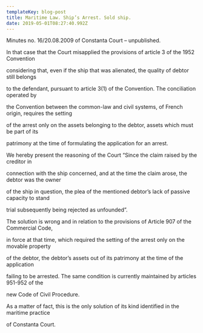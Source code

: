```yaml
---
templateKey: blog-post
title: Maritime Law. Ship’s Arrest. Sold ship.
date: 2019-05-01T08:27:40.992Z
---
```

Minutes no. 16/20.08.2009 of Constanta Court – unpublished.



 



In that case that the Court misapplied the provisions of article 3 of the 1952 Convention

considering that, even if the ship that was alienated, the quality of debtor still belongs

to the defendant, pursuant to article 3(1) of the Convention. The conciliation operated by

the Convention between the common-law and civil systems, of French origin, requires the setting

of the arrest only on the assets belonging to the debtor, assets which must be part of its

patrimony at the time of formulating the application for an arrest.



 



We hereby present the reasoning of the Court “Since the claim raised by the creditor in

connection with the ship concerned, and at the time the claim arose, the debtor was the owner

of the ship in question, the plea of the mentioned debtor’s lack of passive capacity to stand

trial subsequently being rejected as unfounded”.



 



The solution is wrong and in relation to the provisions of Article 907 of the Commercial Code,

in force at that time, which required the setting of the arrest only on the movable property

of the debtor, the debtor’s assets out of its patrimony at the time of the application

failing to be arrested. The same condition is currently maintained by articles 951-952 of the

new Code of Civil Procedure.



 



As a matter of fact, this is the only solution of its kind identified in the maritime practice

of Constanta Court.
